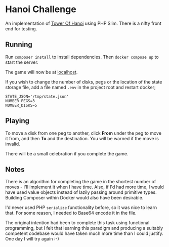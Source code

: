 # Hanoi Challenge

An implementation of [Tower Of Hanoi](https://en.wikipedia.org/wiki/Tower_of_Hanoi) using PHP Slim. There is a nifty front end for testing.

## Running

Run ```composer install``` to install dependencies. Then ```docker compose up``` to start the server.

The game will now be at [localhost](http://localhost/).

If you wish to change the number of disks, pegs or the location of the state storage file, add a file named ```.env``` in the project root and restart docker;

```
STATE_JSON='/tmp/state.json'
NUMBER_PEGS=3
NUMBER_DISKS=5
```

## Playing

To move a disk from one peg to another, click **From** under the peg to move it from, and then **To** and the destination. You will be warned if the move is invalid.

There will be a small celebration if you complete the game.

## Notes

There is an algorithm for completing the game in the shortest number of moves - I'll implement it when I have time. Also, if I'd had more time, I would have used value objects instead of lazily passing around primitive types. Building Composer within Docker would also have been desirable.

I'd never used PHP ```serialize``` functionality before, so it was nice to learn that. For some reason, I needed to Base64 encode it in the file.

The original intention had been to complete this task using functional programming, but I felt that learning this paradigm and producing a suitably competent codebase would have taken much more time than I could justify. One day I will try again :-)
